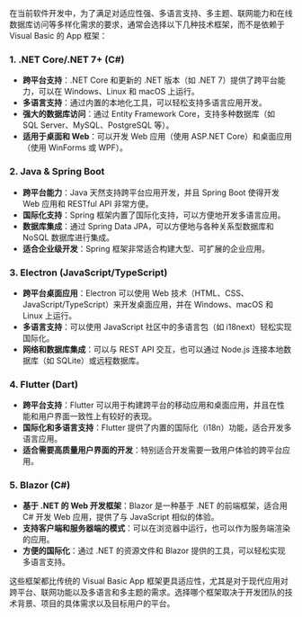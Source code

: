 在当前软件开发中，为了满足对适应性强、多语言支持、多主题、联网能力和在线数据库访问等多样化需求的要求，通常会选择以下几种技术框架，而不是依赖于 Visual Basic 的 App 框架：

### 1. **.NET Core/.NET 7+ (C#)**
   - **跨平台支持**：.NET Core 和更新的 .NET 版本（如 .NET 7）提供了跨平台能力，可以在 Windows、Linux 和 macOS 上运行。
   - **多语言支持**：通过内置的本地化工具，可以轻松支持多语言应用开发。
   - **强大的数据库访问**：通过 Entity Framework Core，支持多种数据库（如 SQL Server、MySQL、PostgreSQL 等）。
   - **适用于桌面和 Web**：可以开发 Web 应用（使用 ASP.NET Core）和桌面应用（使用 WinForms 或 WPF）。

### 2. **Java & Spring Boot**
   - **跨平台能力**：Java 天然支持跨平台应用开发，并且 Spring Boot 使得开发 Web 应用和 RESTful API 非常方便。
   - **国际化支持**：Spring 框架内置了国际化支持，可以方便地开发多语言应用。
   - **数据库集成**：通过 Spring Data JPA，可以方便地与各种关系型数据库和 NoSQL 数据库进行集成。
   - **适合企业级开发**：Spring 框架非常适合构建大型、可扩展的企业应用。

### 3. **Electron (JavaScript/TypeScript)**
   - **跨平台桌面应用**：Electron 可以使用 Web 技术（HTML、CSS、JavaScript/TypeScript）来开发桌面应用，并在 Windows、macOS 和 Linux 上运行。
   - **多语言支持**：可以使用 JavaScript 社区中的多语言包（如 i18next）轻松实现国际化。
   - **网络和数据库集成**：可以与 REST API 交互，也可以通过 Node.js 连接本地数据库（如 SQLite）或远程数据库。

### 4. **Flutter (Dart)**
   - **跨平台支持**：Flutter 可以用于构建跨平台的移动应用和桌面应用，并且在性能和用户界面一致性上有较好的表现。
   - **国际化和多语言支持**：Flutter 提供了内置的国际化（i18n）功能，适合开发多语言应用。
   - **适合需要高质量用户界面的开发**：特别适合开发需要一致用户体验的跨平台应用。

### 5. **Blazor (C#)**
   - **基于 .NET 的 Web 开发框架**：Blazor 是一种基于 .NET 的前端框架，适合用 C# 开发 Web 应用，提供了与 JavaScript 相似的体验。
   - **支持客户端和服务器端的模式**：可以在浏览器中运行，也可以作为服务端渲染的应用。
   - **方便的国际化**：通过 .NET 的资源文件和 Blazor 提供的工具，可以轻松实现多语言支持。

这些框架都比传统的 Visual Basic App 框架更具适应性，尤其是对于现代应用对跨平台、联网功能以及多语言和多主题的需求。选择哪个框架取决于开发团队的技术背景、项目的具体需求以及目标用户的平台。